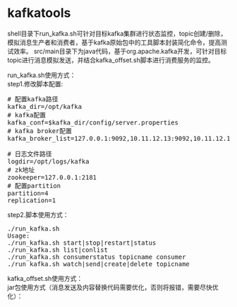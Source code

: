# kafkatools

shell目录下run_kafka.sh可针对目标kafka集群进行状态监控，topic创建/删除，模拟消息生产者和消费者，基于kafka原始包中的工具脚本封装简化命令，提高测试效率。
src/main目录下为java代码，基于org.apache.kafka开发，可针对目标topic进行消息模拟发送，并结合kafka_offset.sh脚本进行消费服务的监控。

run_kafka.sh使用方式：  
step1.修改脚本配置:
<pre>
# 配置kafka路径
kafka_dir=/opt/kafka
# kafka配置
kafka_conf=$kafka_dir/config/server.properties 
# kafka broker配置
kafka_broker_list=127.0.0.1:9092,10.11.12.13:9092,10.11.12.13:9092

# 日志文件路径
logdir=/opt/logs/kafka
# zk地址
zookeeper=127.0.0.1:2181
# 配置partition
partition=4
replication=1
</pre>
step2.脚本使用方式：
<pre>
./run_kafka.sh 
Usage:
./run_kafka.sh start|stop|restart|status
./run_kafka.sh list|conlist
./run_kafka.sh consumerstatus topicname consumer
./run_kafka.sh watch|send|create|delete topicname
</pre>
kafka_offset.sh使用方式：  
jar包使用方式（消息发送及内容替换代码需要优化，否则将报错，需要尽快优化）：  
